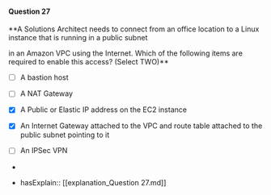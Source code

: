 #### Question  27


**A Solutions Architect needs to connect from an office location to a Linux instance that is running in a public subnet

in an Amazon VPC using the Internet. Which of the following items are required to enable this access? (Select TWO)**


- [ ] A bastion host


- [ ] A NAT Gateway


- [x] A Public or Elastic IP address on the EC2 instance


- [x] An Internet Gateway attached to the VPC and route table attached to the public subnet pointing to it


- [ ] An IPSec VPN


*

- hasExplain:: [[explanation_Question  27.md]]